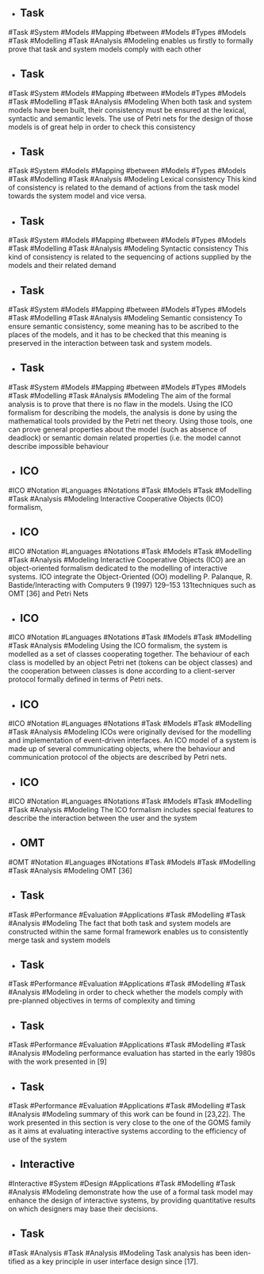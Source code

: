 - ## Task
#Task  #System #Models #Mapping #between #Models #Types  #Models #Task #Modelling #Task #Analysis  #Modeling 
enables us firstly to formally prove that task and system models comply with each other

- ## Task
#Task  #System #Models #Mapping #between #Models #Types  #Models #Task #Modelling #Task #Analysis  #Modeling 
When both task and system models have been built, their consistency must be ensured at the lexical, syntactic and semantic levels. The use of Petri nets for the design of those models is of great help in order to check this consistency

- ## Task
#Task  #System #Models #Mapping #between #Models #Types  #Models #Task #Modelling #Task #Analysis  #Modeling 
Lexical consistency This kind of consistency is related to the demand of actions from the task model towards the system model and vice versa.

- ## Task
#Task  #System #Models #Mapping #between #Models #Types  #Models #Task #Modelling #Task #Analysis  #Modeling 
Syntactic consistency This kind of consistency is related to the sequencing of actions supplied by the models and their related demand

- ## Task
#Task  #System #Models #Mapping #between #Models #Types  #Models #Task #Modelling #Task #Analysis  #Modeling 
Semantic consistency To ensure semantic consistency, some meaning has to be ascribed to the places of the models, and it has to be checked that this meaning is preserved in the interaction between task and system models.

- ## Task
#Task  #System #Models #Mapping #between #Models #Types  #Models #Task #Modelling #Task #Analysis  #Modeling 
The aim of the formal analysis is to prove that there is no flaw in the models. Using the ICO formalism for describing the models, the analysis is done by using the mathematical tools provided by the Petri net theory. Using those tools, one can prove general properties about the model (such as absence of deadlock) or semantic domain related properties (i.e. the model cannot describe impossible behaviour

- ## ICO
#ICO #Notation #Languages #Notations  #Task #Models #Task #Modelling #Task #Analysis  #Modeling 
Interactive Cooperative Objects (ICO) formalism,

- ## ICO
#ICO #Notation #Languages #Notations  #Task #Models #Task #Modelling #Task #Analysis  #Modeling 
Interactive Cooperative Objects (ICO) are an object-oriented formalism dedicated to the modelling of interactive systems. ICO integrate the Object-Oriented (OO) modelling P. Palanque, R. Bastide/Interacting with Computers 9 (1997) 129–153 131techniques such as OMT [36] and Petri Nets

- ## ICO
#ICO #Notation #Languages #Notations  #Task #Models #Task #Modelling #Task #Analysis  #Modeling 
Using the ICO formalism, the system is modelled as a set of classes cooperating together. The behaviour of each class is modelled by an object Petri net (tokens can be object classes) and the cooperation between classes is done according to a client-server protocol formally defined in terms of Petri nets.

- ## ICO
#ICO #Notation #Languages #Notations  #Task #Models #Task #Modelling #Task #Analysis  #Modeling 
ICOs were originally devised for the modelling and implementation of event-driven interfaces. An ICO model of a system is made up of several communicating objects, where the behaviour and communication protocol of the objects are described by Petri nets.

- ## ICO
#ICO #Notation #Languages #Notations  #Task #Models #Task #Modelling #Task #Analysis  #Modeling 
The ICO formalism includes special features to describe the interaction between the user and the system

- ## OMT
#OMT #Notation #Languages #Notations  #Task #Models #Task #Modelling #Task #Analysis  #Modeling 
OMT [36]

- ## Task
#Task #Performance #Evaluation #Applications #Task #Modelling #Task #Analysis  #Modeling 
The fact that both task and system models are constructed within the same formal framework enables us to consistently merge task and system models

- ## Task
#Task #Performance #Evaluation #Applications #Task #Modelling #Task #Analysis  #Modeling 
in order to check whether the models comply with pre-planned objectives in terms of complexity and timing

- ## Task
#Task #Performance #Evaluation #Applications #Task #Modelling #Task #Analysis  #Modeling 
performance evaluation has started in the early 1980s with the work presented in [9]

- ## Task
#Task #Performance #Evaluation #Applications #Task #Modelling #Task #Analysis  #Modeling 
summary of this work can be found in [23,22]. The work presented in this section is very close to the one of the GOMS family as it aims at evaluating interactive systems according to the efficiency of use of the system

- ## Interactive
#Interactive #System #Design #Applications #Task #Modelling #Task #Analysis  #Modeling 
demonstrate how the use of a formal task model may enhance the design of interactive systems, by providing quantitative results on which designers may base their decisions.

- ## Task
#Task #Analysis #Task #Analysis  #Modeling 
Task analysis has been iden- tified as a key principle in user interface design since [17].

